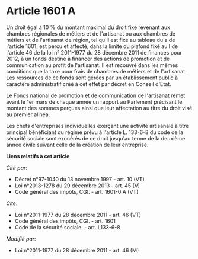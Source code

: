 # Article 1601 A

Un droit égal à 10 % du montant maximal du droit fixe revenant aux chambres régionales de métiers et de l'artisanat ou aux
chambres de métiers et de l'artisanat de région, tel qu'il est fixé au tableau du a de l'article 1601, est perçu et affecté,
dans la limite du plafond fixé au I de l'article 46 de la loi n° 2011-1977 du 28 décembre 2011 de finances pour 2012, à un
fonds destiné à financer des actions de promotion et de communication au profit de l'artisanat. Il est recouvré dans les
mêmes conditions que la taxe pour frais de chambres de métiers et de l'artisanat. Les ressources de ce fonds sont gérées par
un établissement public à caractère administratif créé à cet effet par décret en Conseil d'Etat. 

Le Fonds national de promotion et de communication de l'artisanat remet avant le 1er mars de chaque année un rapport au
Parlement précisant le montant des sommes perçues ainsi que leur affectation au titre du droit visé au premier alinéa. 

Les chefs d'entreprises individuelles exerçant une activité artisanale à titre principal bénéficiant du régime prévu à
l'article L. 133-6-8 du code de la sécurité sociale sont exonérés de ce droit jusqu'au terme de la deuxième année civile
suivant celle de la création de leur entreprise.

**Liens relatifs à cet article**

_Cité par_:

  - Décret n°97-1040 du 13 novembre 1997 - art. 10 (VT)
  - Loi n°2013-1278 du 29 décembre 2013 - art. 45 (V)
  - Code général des impôts, CGI. - art. 1601-0 A (VT)

_Cite_:

  - Loi n°2011-1977 du 28 décembre 2011 - art. 46 (VT)
  - Code général des impôts, CGI. - art. 1601
  - Code de la sécurité sociale. - art. L133-6-8

_Modifié par_:

  - Loi n°2011-1977 du 28 décembre 2011 - art. 46 (M)
